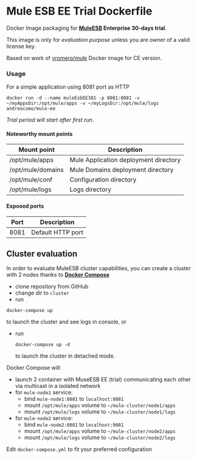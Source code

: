 # Mule ESB EE Trial Dockerfile
Docker Image packaging for **[MuleESB](http://www.mulesoft.org) Enterprise 30-days trial**.

This image is only for *evaluation purpose* unless you are owner of a valid license key.  

Based on work of [vromero/mule](https://github.com/vromero/mule-docker/tree/master) Docker image for CE version.

### Usage

For a simple application using 8081 port as HTTP

```
docker run -d --name muleEsbEE381 -p 8081:8081 -v ~/myAppsDir:/opt/mule/apps -v ~/myLogsDir:/opt/mule/logs andreacomo/mule-ee
```

*Trial period will start after first run*.

#### Noteworthy mount points

| Mount point       | Description                                                     |
|------------------ |-----------------------------------------------------------------|
|/opt/mule/apps     | Mule Application deployment directory                           |
|/opt/mule/domains  | Mule Domains deployment directory                               |
|/opt/mule/conf     | Configuration directory                                         |
|/opt/mule/logs     | Logs directory                                                  |


#### Exposed ports

| Port | Description                                                     |
|----- |-----------------------------------------------------------------|
| 8081 | Default HTTP port                                               |


## Cluster evaluation

In order to evaluate MuleESB cluster capabilities, you can create a cluster with 2 nodes thanks to [**Docker Compose**](https://docs.docker.com/compose/)

 * clone repository from GitHub
 * change dir to `cluster`
 * run
  ```
  docker-compose up
  ```
  to launch the cluster and see logs in console, or
 * run
   ```
   docker-compose up -d
   ```
   to launch the cluster in detached mode.
  
Docker Compose will: 
 
 * launch 2 container with MuseESB EE (trial) communicating each other via multicast in a isolated network
 * for `mule-node1` service:
    * bind `mule-node1:8081` to `localhost:8081`
    * mount `/opt/mule/apps` volume to `~/mule-cluster/node1/apps`
    * mount `/opt/mule/logs` volume to `~/mule-cluster/node1/logs`
 * for `mule-node2` service:
    * bind `mule-node2:8081` to `localhost:9081`
    * mount `/opt/mule/apps` volume to `~/mule-cluster/node2/apps`
    * mount `/opt/mule/logs` volume to `~/mule-cluster/node2/logs`
    
Edit `docker-compose.yml` to fit your preferred configuration
